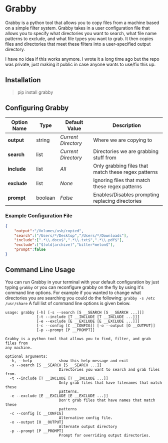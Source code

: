 # Grabby
Grabby is a python tool that allows you to copy files from a machine based on a simple filter system. Grabby takes in a user configuration file that allows you to specify what directories you want to search, what file name patterns to exclude, and what file types you want to grab. It then copies files and directories that meet these filters into a user-specified output directory.

I have no idea if this works anymore. I wrote it a long time ago but the repo was private, just making it public in case anyone wants to use/fix this up.

## Installation
> pip install grabby

## Configuring Grabby
Option Name | Type | Default Value | Description
------------ | ------------- | ------------ | ------------- 
**output** | string | *Current Directory* | Where we are copying to 
**search** | list | *Current Directory* | Directories we are grabbing stuff from 
**include** | list | *All* | Only grabbing files that match these regex patterns
**exclude** | list | *None* | Ignoring files that match these regex patterns
**prompt** | boolean | *False* | Enables/Disables prompting replacing directories

### Example Configuration File
```json
{
    "output":"/Volumes/usb/copied",
    "search":["/Users/*/Desktop","/Users/*/Downloads"],
    "include":[".*\\.docx$",".*\\.txt$",".*\\.pdf$"],
    "exclude":["$(old|archive)","bitter*melon$"],
    "prompt":false
}
```
## Command Line Usage
You can run Grabby in your terminal with your default configuration by just typing `grabby` or you can reconfigure grabby on the fly by using it's command line options. For example if you wanted to change what directories you are searching you could do the following: `grabby -s /etc /usr/share`  A full list of command line options is given below.
```
usage: grabby [-h] [-s --search [S __SEARCH [S __SEARCH ...]]]
              [-t --include [T __INCLUDE [T __INCLUDE ...]]]
              [-e --exclude [E __EXCLUDE [E __EXCLUDE ...]]]
              [-c --config [C __CONFIG]] [-o --output [O __OUTPUT]]
              [-p --prompt [P __PROMPT]]

Grabby is a python tool that allows you to find, filter, and grab files from
any machine.

optional arguments:
  -h, --help            show this help message and exit
  -s --search [S __SEARCH [S __SEARCH ...]]
                        Directories you want to search and grab files from.
  -t --include [T __INCLUDE [T __INCLUDE ...]]
                        Only grab files that have filenames that match these
                        patterns.
  -e --exclude [E __EXCLUDE [E __EXCLUDE ...]]
                        Don't grab files that have names that match these
                        patterns
  -c --config [C __CONFIG]
                        Alternative config file.
  -o --output [O __OUTPUT]
                        Alternate output directory
  -p --prompt [P __PROMPT]
                        Prompt for overriding output directories.
```
